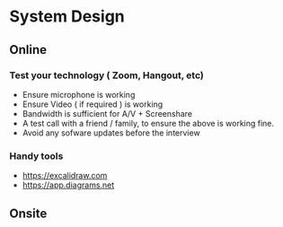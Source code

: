 # System Design
## Online 

### Test your technology ( Zoom, Hangout, etc)

* Ensure microphone is working
* Ensure Video ( if required ) is working 
* Bandwidth is sufficient for A/V + Screenshare
* A test call with a friend / family, to ensure the above is working fine.
* Avoid any sofware updates before the interview

### Handy tools

* https://excalidraw.com
* https://app.diagrams.net

## Onsite